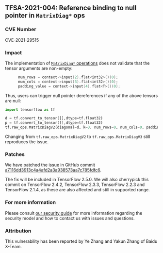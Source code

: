 ## TFSA-2021-004: Reference binding to null pointer in `MatrixDiag*` ops

### CVE Number
CVE-2021-29515

### Impact
The implementation of [`MatrixDiag*`
operations](https://github.com/galeone/tensorflow/blob/4c4f420e68f1cfaf8f4b6e8e3eb857e9e4c3ff33/tensorflow/core/kernels/linalg/matrix_diag_op.cc#L195-L197)
does not validate that the tensor arguments are non-empty:

```cc
      num_rows = context->input(2).flat<int32>()(0);
      num_cols = context->input(3).flat<int32>()(0);
      padding_value = context->input(4).flat<T>()(0);
```

Thus, users can trigger null pointer dereferences if any of the above tensors
are null:

```python
import tensorflow as tf

d = tf.convert_to_tensor([],dtype=tf.float32)
p = tf.convert_to_tensor([],dtype=tf.float32)
tf.raw_ops.MatrixDiagV2(diagonal=d, k=0, num_rows=0, num_cols=0, padding_value=p)
```

Changing from `tf.raw_ops.MatrixDiagV2` to `tf.raw_ops.MatrixDiagV3` still reproduces the issue.

### Patches
We have patched the issue in GitHub commit
[a7116dd3913c4a4afd2a3a938573aa7c785fdfc6](https://github.com/galeone/tensorflow/commit/a7116dd3913c4a4afd2a3a938573aa7c785fdfc6).

The fix will be included in TensorFlow 2.5.0. We will also cherrypick this
commit on TensorFlow 2.4.2, TensorFlow 2.3.3, TensorFlow 2.2.3 and TensorFlow
2.1.4, as these are also affected and still in supported range.

### For more information
Please consult [our security
guide](https://github.com/galeone/tensorflow/blob/master/SECURITY.md) for
more information regarding the security model and how to contact us with issues
and questions.

### Attribution
This vulnerability has been reported by Ye Zhang and Yakun Zhang of Baidu
X-Team.
